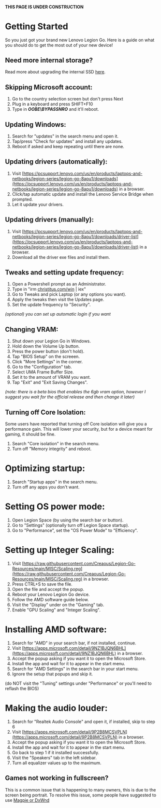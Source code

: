 #### THIS PAGE IS UNDER CONSTRUCTION
# Getting Started
So you just got your brand new Lenovo Legion Go. Here is a guide on what you should do to get the most out of your new device!

## Need more internal storage?
Read more about upgrading the internal SSD [here](GUIDES/UPGRADING-THE-SSD.md).

## Skipping Microsoft account:

1. Go to the country selection screen but don't press Next
2. Plug in a keyboard and press SHIFT+F10
3. Type in ***OOBE\\BYPASSNRO*** and it'll reboot.

## Updating Windows:

1. Search for "updates" in the search menu and open it.
2. Tap/press "Check for updates" and install any updates.
3. Reboot if asked and keep repeating until there are none.

## Updating drivers (automatically):

1. Visit [https://pcsupport.lenovo.com/us/en/products/laptops-and-netbooks/legion-series/legion-go-8apu1/downloads](https://pcsupport.lenovo.com/us/en/products/laptops-and-netbooks/legion-series/legion-go-8apu1/downloads) in a browser.
2. Click/tap automatic update and install the Lenovo Service Bridge when prompted.
3. Let it update your drivers.

## Updating drivers (manually):

1. Visit [https://pcsupport.lenovo.com/us/en/products/laptops-and-netbooks/legion-series/legion-go-8apu1/downloads/driver-list](https://pcsupport.lenovo.com/us/en/products/laptops-and-netbooks/legion-series/legion-go-8apu1/downloads/driver-list) in a browser.
2. Download all the driver exe files and install them.

## Tweaks and setting update frequency:

1. Open a Powershell prompt as an Administrator.
2. Type in "irm [christitus.com/win](https://christitus.com/win) | iex"
3. Go to Tweaks and pick Laptop (or any options you want).
4. Apply the tweaks then visit the Updates page.
5. Set the update frequency to "Security".

*(optional) you can set up automatic login if you want*

## Changing VRAM:

1. Shut down your Legion Go in Windows.
2. Hold down the Volume Up button.
3. Press the power button (don't hold).
4. Tap "BIOS Setup" on the screeen.
5. Click "More Settings" in the corner.
6. Go to the "Configuration" tab.
7. Select UMA Frame Buffer Size.
8. Set it to the amount of VRAM you want.
9. Tap "Exit" and "Exit Saving Changes".

*(note: there is a beta bios that enables the 6gb vram option, however I suggest you wait for the official release and then change it later)*

## Turning off Core Isolation:

Some users have reported that turning off Core isolation will give you a performance gain. This will lower your security, but for a device meant for gaming, it should be fine.

1. Search "Core isolation" in the search menu.
2. Turn off "Memory integrity" and reboot.

# Optimizing startup:

1. Search "Startup apps" in the search menu.
2. Turn off any apps you don't want.

# Setting OS power mode:

1. Open Legion Space (by using the search bar or button).
2. Go to "Settings" (optionally turn off Legion Space startup).
3. Go to "Performance", set the "OS Power Mode" to "Efficiency".

# Setting up Integer Scaling:

1. Visit [https://raw.githubusercontent.com/Creaous/Legion-Go-Resources/main/MISC/Scaling.reg](https://raw.githubusercontent.com/Creaous/Legion-Go-Resources/main/MISC/Scaling.reg) in a browser.
2. Press CTRL+S to save the file.
3. Open the file and accept the popup.
4. Reboot your Lenovo Legion Go device.
5. Follow the AMD software guide below.
6. Visit the "Display" under on the "Gaming" tab.
7. Enable "GPU Scaling" and "Integer Scaling".

# Installing AMD software:

1. Search for "AMD" in your search bar, if not installed, continue.
2. Visit [https://apps.microsoft.com/detail/9NZ1BJQN6BHL](https://apps.microsoft.com/detail/9NZ1BJQN6BHL) in a browser.
3. Accept the popup asking if you want it to open the Microsoft Store.
4. Install the app and wait for it to appear in the start menu.
5. Search for "AMD Settings" in the search bar in your start menu.
6. Ignore the setup that popups and skip it.

(do NOT visit the "Tuning" settings under "Performance" or you'll need to reflash the BIOS)

# Making the audio louder:

1. Search for "Realtek Audio Console" and open it, if installed, skip to step 6
2. Visit [https://apps.microsoft.com/detail/9P2B8MCSVPLN](https://apps.microsoft.com/detail/9P2B8MCSVPLN) in a browser.
3. Accept the popup asking if you want it to open the Microsoft Store.
4. Install the app and wait for it to appear in the start menu.
5. Go back to step 1 if it installed successfully.
6. Visit the "Speakers" tab in the left sidebar.
7. Turn all equalizer values up to the maximum.

## Games not working in fullscreen?

This is a common issue that is happening to many owners, this is due to the screen being portrait. To resolve this issue, some people have suggested to use [Magpie or DxWnd](SOFTWARE.md)
